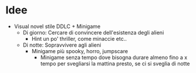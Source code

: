 # Idee
- Visual novel stile DDLC + Minigame
	- Di giorno: Cercare di convincere dell'esistenza degli alieni
		- Hint un po' thriller, come minaccie etc..
	- Di notte: Sopravvivere agli alieni
		- Minigame più spooky, horro, jumpscare
			- Minigame senza tempo dove bisogna durare almeno fino a x tempo per svegliarsi la mattina presto, se ci si sveglia di notte 

